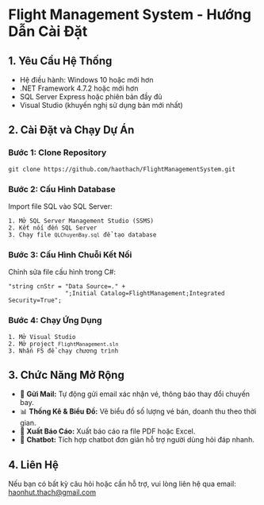 
<body>
    <h1>Flight Management System - Hướng Dẫn Cài Đặt</h1>
    <h2>1. Yêu Cầu Hệ Thống</h2>
    <ul>
        <li>Hệ điều hành: Windows 10 hoặc mới hơn</li>
        <li>.NET Framework 4.7.2 hoặc mới hơn</li>
        <li>SQL Server Express hoặc phiên bản đầy đủ</li>
        <li>Visual Studio (khuyến nghị sử dụng bản mới nhất)</li>
    </ul>
    <h2>2. Cài Đặt và Chạy Dự Án</h2>
    <h3>Bước 1: Clone Repository</h3>
    <pre><code>git clone https://github.com/haothach/FlightManagementSystem.git</code></pre>
    <h3>Bước 2: Cấu Hình Database</h3>
    <p>Import file SQL vào SQL Server:</p>
    <pre><code>1. Mở SQL Server Management Studio (SSMS)
2. Kết nối đến SQL Server
3. Chạy file <code>QLChuyenBay.sql</code> để tạo database</code></pre>
    <h3>Bước 3: Cấu Hình Chuỗi Kết Nối</h3>
    <p>Chỉnh sửa file cấu hình trong C#:</p>
    <pre><code>"string cnStr = "Data Source=." +
                ";Initial Catalog=FlightManagement;Integrated Security=True";</code></pre>
    <h3>Bước 4: Chạy Ứng Dụng</h3>
    <pre><code>1. Mở Visual Studio
2. Mở project <code>FlightManagement.sln</code>
3. Nhấn F5 để chạy chương trình</code></pre>
    <h2>3. Chức Năng Mở Rộng</h2>
    <ul>
        <li>📧 <strong>Gửi Mail:</strong> Tự động gửi email xác nhận vé, thông báo thay đổi chuyến bay.</li>
        <li>📊 <strong>Thống Kê & Biểu Đồ:</strong> Vẽ biểu đồ số lượng vé bán, doanh thu theo thời gian.</li>
        <li>🧾 <strong>Xuất Báo Cáo:</strong> Xuất báo cáo ra file PDF hoặc Excel.</li>
        <li>🤖 <strong>Chatbot:</strong> Tích hợp chatbot đơn giản hỗ trợ người dùng hỏi đáp nhanh.</li>
    </ul>
    <h2>4. Liên Hệ</h2>
    <p>Nếu bạn có bất kỳ câu hỏi hoặc cần hỗ trợ, vui lòng liên hệ qua email: <a href="mailto:haonhut.thach@gmail.com">haonhut.thach@gmail.com</a></p>
</body>
</html>
